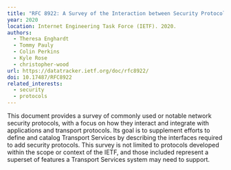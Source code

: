 ```yaml
---
title: "RFC 8922: A Survey of the Interaction between Security Protocols and Transport Services"
year: 2020
location: Internet Engineering Task Force (IETF). 2020.
authors:
  - Theresa Enghardt
  - Tommy Pauly
  - Colin Perkins
  - Kyle Rose
  - christopher-wood
url: https://datatracker.ietf.org/doc/rfc8922/
doi: 10.17487/RFC8922
related_interests:
  - security
  - protocols
---
```


This document provides a survey of commonly used or notable network security protocols, with a focus on how they interact and integrate with applications and transport protocols. Its goal is to supplement efforts to define and catalog Transport Services by describing the interfaces required to add security protocols. This survey is not limited to protocols developed within the scope or context of the IETF, and those included represent a superset of features a Transport Services system may need to support.
